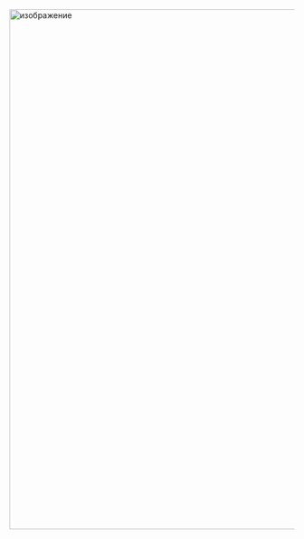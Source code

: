 <img width="1280" height="920" alt="изображение" src="https://github.com/user-attachments/assets/aff74cb3-51be-4976-a997-85124e335865" />
